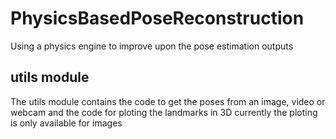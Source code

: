 # PhysicsBasedPoseReconstruction
Using a physics engine to improve upon the pose estimation outputs 

## utils module
The utils module contains the code to get the poses from an image, video or webcam and the code for ploting the landmarks in 3D currently the ploting is only available for images
